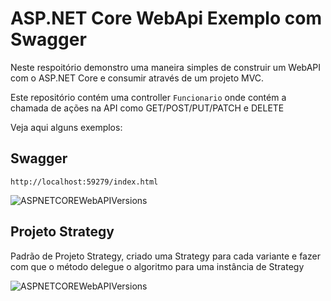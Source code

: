# ASP.NET Core WebApi Exemplo com Swagger

Neste respoitório demonstro uma maneira simples de construir um WebAPI com o ASP.NET Core e consumir através de um projeto MVC.

Este repositório contém uma controller ```Funcionario``` onde contém a chamada de ações na API como GET/POST/PUT/PATCH e DELETE

Veja aqui alguns exemplos: 

## Swagger

``` http://localhost:59279/index.html ```

![ASPNETCOREWebAPIVersions](./github/swagger.png)

## Projeto Strategy

Padrão de Projeto Strategy, criado uma Strategy para cada variante e fazer com que o método delegue o algoritmo para uma instância de Strategy

![ASPNETCOREWebAPIVersions](./github/Strategy.png)